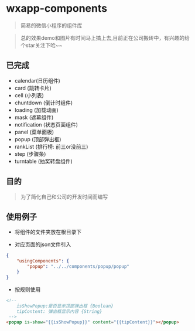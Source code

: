 # wxapp-components

> 简易的微信小程序的组件库

> 总的效果demo和图片有时间马上搞上去,目前正在公司搬砖中，有兴趣的给个star关注下哈~~

## 已完成
- calendar(日历组件)
- card (跳转卡片)
- cell (小列表)
- chuntdown (倒计时组件)
- loading (加载动画)
- mask (遮幕组件)
- notification (状态页面组件)
- panel (菜单面板)
- popup (顶部弹出框)
- rankList (排行榜: 前三or没前三)
- step (步骤条)
- turntable (抽奖转盘组件)

## 目的
> 为了简化自己和公司的开发时间而编写

## 使用例子

- 将组件的文件夹放在根目录下


- 对应页面的json文件引入

```json
{
	"usingComponents": {
		"popup": "../../components/popup/popup"
	}
}
```

- 按规则使用
```html
<!-- 
	isShowPopup:是否显示顶部弹出框 {Boolean}
	tipContent: 弹出框显示内容 {String} 
 -->
<popup is-show="{{isShowPopup}}" content="{{tipContent}}"></popup>
```

